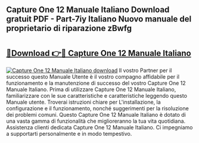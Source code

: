## Capture One 12 Manuale Italiano Download gratuit PDF - Part-7iy Italiano Nuovo manuale del proprietario di riparazione zBwfg

# <h2><a href="http://dfgrd19.blite.top/?on=Capture+One+12+Manuale+Italiano">🔗Download 👉🔴 Capture One 12 Manuale Italiano</a></h2>

[![Capture One 12 Manuale Italiano download](https://i.imgur.com/lujVjoI.png)](http://dfgrd19.blite.top/?on=Capture+One+12+Manuale+Italiano)
Il vostro Partner per il successo questo Manuale Utente è il vostro compagno affidabile per il funzionamento e la manutenzione di successo del vostro Capture One 12 Manuale Italiano. Prima di utilizzare Capture One 12 Manuale Italiano, familiarizzare con le sue caratteristiche e caratteristiche leggendo questo Manuale utente. Troverai istruzioni chiare per L'installazione, la configurazione e il funzionamento, nonché suggerimenti per la risoluzione dei problemi comuni. Questo Capture One 12 Manuale Italiano è dotato di una vasta gamma di funzionalità che miglioreranno la tua vita quotidiana. Assistenza clienti dedicata Capture One 12 Manuale Italiano. Ci impegniamo a supportarti personalmente e in modo tempestivo.
